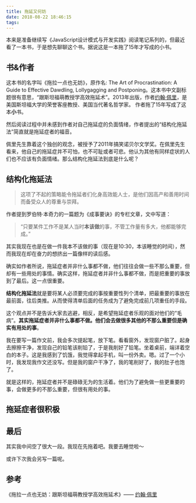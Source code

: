 ```yaml
---
title: 拖延又何妨
date: 2018-08-22 18:46:15
tags:
---
```


本来是准备继续写《JavaScript设计模式与开发实践》阅读笔记系列的，但最近看了一本书，于是想先聊聊这个书。据说这是一本拖了15年才写成的小书。

<!-- more -->

## 书&作者

这本书的名字叫《拖拉一点也无妨》，原作名: The Art of Procrastination: A Guide to Effective Dawdling, Lollygagging and Postponing。这本书中文副标题很有意思，“跟斯坦福萌教授学高效拖延术”。2013年出版，作者[约翰·佩里](https://book.douban.com/author/172444/)，是美国斯坦福大学的荣誉客座教授、美国当代著名哲学家。 作者拖了15年写成了这本**小**书。

然后阅读过程中并未感到作者对自己拖延症的负面情绪，作者提出的“结构化拖延法”简直就是拖延症者的福音。

佩里先生靠着这个独创的观念，被授予了2011年搞笑诺贝尔文学奖。在佩里先生看来，他自己的拖延症并不可怕，也不可耻或者可悲。他认为其他有同样症状的人们也不应该有负面情绪。那么结构化拖延法到底是什么呢？

## 结构化拖延法

> 这项了不起的策略能令拖延者们化身高效能人士，是他们因高产和善用时间而备受众人的尊重与崇拜。

作者提到罗伯特·本奇力的一篇题为《成事要诀》的专栏文章，文中写道：

> “只要某件工作不是某人当时**本该做**的事，不管工作量有多大，他都能够完成。”

其实我现在也是在做一件我本不该做的事（现在是10:30，本该睡觉的时间），然而我现在却在奋力的想挤出一篇像样的读后感。

确实如作者所说，拖延症者并非什么事都不做，他们往往会做一些不那么重要，但却有一些用处的事情。确实这样，拖延症者并非什么事都不做，而是把重要的事放到了最后。这一点很重要。

**结构化拖延法**就是要将某人必须要完成的事按重要性列个清单，把最重要的事放在最前面，往后类推。从而使得清单后面的任务成为了避免完成前几项重任的手段。

这个观点并不是告诉大家去逃避，相反，是希望拖延症者乐观的面对他们的“毛病”。**其实拖延症者并非什么事都不做。他们会去做很多其他的不那么重要但是确实有用处的事**。

我在要写一篇作文前，我会多次提起笔，放下笔。看看窗外，发现窗户脏了。起身去擦擦干净，发现自己的铅笔该削铅了，于是我削好了铅笔。坐着桌前，端详着空白的本子。这是我感到了饥饿，我觉得拿起手机，叫一份外卖。嗯。过了一个小时，我发现我作文还没写。但是我的窗户干净了，我的笔削好了，我的肚子也饱了。

就是这样的，拖延症者并不是碌碌无为的生活着。他们为了避免做一些更重要的事，会做更多的不那么重要，但很有用处的事。

## 拖延症者很积极



## 最后

其实我中间空了很大一段。我现在先拖着吧。我要去睡觉啦～

或许下次我会另写一篇呢。

## 参考

《拖拉一点也无妨：跟斯坦福萌教授学高效拖延术》—— [约翰·佩里](https://book.douban.com/author/172444/)



